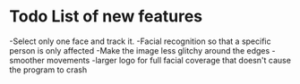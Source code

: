 Todo List of new features
==============

-Select only one face and track it.
-Facial recognition so that a specific person is only affected
-Make the image less glitchy around the edges
-smoother movements
-larger logo for full facial coverage that doesn't cause the program to crash
